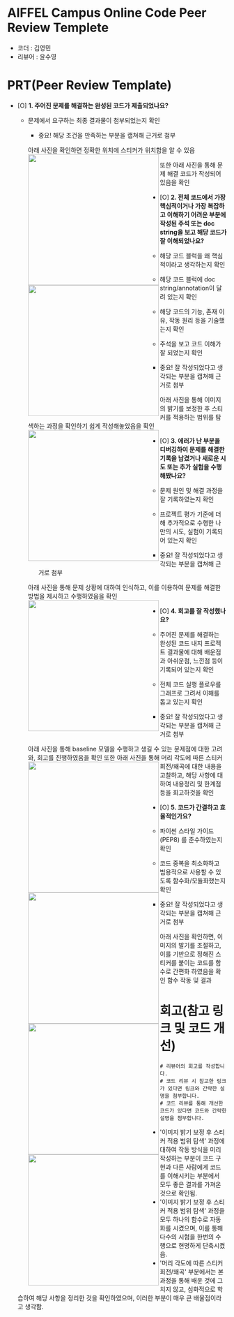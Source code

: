 # AIFFEL Campus Online Code Peer Review Templete
- 코더 : 김영민
- 리뷰어 : 윤수영


# PRT(Peer Review Template)
- [O]  **1. 주어진 문제를 해결하는 완성된 코드가 제출되었나요?**
    - 문제에서 요구하는 최종 결과물이 첨부되었는지 확인
        - 중요! 해당 조건을 만족하는 부분을 캡쳐해 근거로 첨부

        아래 사진을 확인하면 정확한 위치에 스티커가 위치함을 알 수 있음
        <img src="images/p1.jpg" align='left' width="300" height="300"/>

        또한 아래 사진을 통해 문제 해결 코드가 작성되어 있음을 확인
        <img src="images/p2.jpg" align='left' width="300" height="300"/>
        
    
- [O]  **2. 전체 코드에서 가장 핵심적이거나 가장 복잡하고 이해하기 어려운 부분에 작성된 
주석 또는 doc string을 보고 해당 코드가 잘 이해되었나요?**
    - 해당 코드 블럭을 왜 핵심적이라고 생각하는지 확인
    - 해당 코드 블럭에 doc string/annotation이 달려 있는지 확인
    - 해당 코드의 기능, 존재 이유, 작동 원리 등을 기술했는지 확인
    - 주석을 보고 코드 이해가 잘 되었는지 확인
        - 중요! 잘 작성되었다고 생각되는 부분을 캡쳐해 근거로 첨부

        아래 사진을 통해 이미지의 밝기를 보정한 후 스티커를 적용하는 범위를 탐색하는 과정을 확인하기 쉽게 작성해놓았음을 확인
        <img src="images/p8.jpg" align='left' width="300" height="300"/>
        
- [O]  **3. 에러가 난 부분을 디버깅하여 문제를 해결한 기록을 남겼거나
새로운 시도 또는 추가 실험을 수행해봤나요?**
    - 문제 원인 및 해결 과정을 잘 기록하였는지 확인
    - 프로젝트 평가 기준에 더해 추가적으로 수행한 나만의 시도, 
    실험이 기록되어 있는지 확인
        - 중요! 잘 작성되었다고 생각되는 부분을 캡쳐해 근거로 첨부

        아래 사진을 통해 문제 상황에 대하여 인식하고, 이를 이용하여 문제를 해결한 방법을 제시하고 수행하였음을 확인
        <img src="images/p8.jpg" align='left' width="300" height="300"/>
        
- [O]  **4. 회고를 잘 작성했나요?**
    - 주어진 문제를 해결하는 완성된 코드 내지 프로젝트 결과물에 대해
    배운점과 아쉬운점, 느낀점 등이 기록되어 있는지 확인
    - 전체 코드 실행 플로우를 그래프로 그려서 이해를 돕고 있는지 확인
        - 중요! 잘 작성되었다고 생각되는 부분을 캡쳐해 근거로 첨부

        아래 사진을 통해 baseline 모델을 수행하고 생길 수 있는 문제점에 대한 고려와, 회고를 진행하였음을 확인
        <img src="images/p6.jpg" align='left' width="300" height="300"/>
        또한 아래 사진을 통해 머리 각도에 따른 스티커 회전/왜곡에 대한 내용을 고찰하고, 해당 사항에 대하여 내용정리 및 한계점 등을 회고하것을 확인
        <img src="images/p7.jpg" align='left' width="300" height="300"/>

        
- [O]  **5. 코드가 간결하고 효율적인가요?**
    - 파이썬 스타일 가이드 (PEP8) 를 준수하였는지 확인
    - 코드 중복을 최소화하고 범용적으로 사용할 수 있도록 함수화/모듈화했는지 확인
        - 중요! 잘 작성되었다고 생각되는 부분을 캡쳐해 근거로 첨부

        아래 사진을 확인하면, 이미지의 발기를 조절하고, 이를 기반으로 정해진 스티커를 붙이는 코드를 함수로 간편화 하였음을 확인
        <img src="images/p3.jpg" align='left' width="300" height="300"/>
        함수 작동 및 결과
        <img src="images/p4.jpg" align='left' width="300" height="300"/>

# 회고(참고 링크 및 코드 개선)
```
# 리뷰어의 회고를 작성합니다.
# 코드 리뷰 시 참고한 링크가 있다면 링크와 간략한 설명을 첨부합니다.
# 코드 리뷰를 통해 개선한 코드가 있다면 코드와 간략한 설명을 첨부합니다.
```
- '이미지 밝기 보정 후 스티커 적용 범위 탐색' 과정에 대하여 작동 방식을 미리 작성하는 부분이 코드 구현과 다른 사람에게 코드를 이해시키는 부분에서 모두 좋은 결과를 가져온 것으로 확인됨.
- '이미지 밝기 보정 후 스티커 적용 범위 탐색' 과정을 모두 하나의 함수로 자동화를 시켰으며, 이를 통해 다수의 시험을 한번의 수행으로 현명하게 단축시켰음.
- '머리 각도에 따른 스티커 회전/왜곡' 부분에서는 본 과정을 통해 배운 것에 그치지 않고, 심화적으로 학습하여 해당 사항을 정리한 것을 확인하였으며, 이러한 부분이 매우 큰 배울점이라고 생각함.
